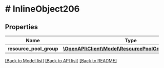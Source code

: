 # # InlineObject206

## Properties

Name | Type | Description | Notes
------------ | ------------- | ------------- | -------------
**resource_pool_group** | [**\OpenAPI\Client\Model\ResourcePoolGroupsCreateInput**](ResourcePoolGroupsCreateInput.md) |  | [optional]

[[Back to Model list]](../../README.md#models) [[Back to API list]](../../README.md#endpoints) [[Back to README]](../../README.md)
